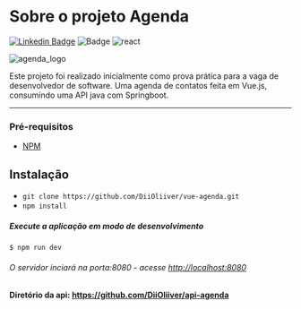 # Sobre o projeto Agenda

[![Linkedin Badge](https://img.shields.io/badge/-DiiOliiver-blue?style=flat-square&logo=Linkedin&logoColor=white&link=https://www.linkedin.com/in/diioliiver/)](https://www.linkedin.com/in/diioliiver/)
![Badge](https://img.shields.io/github/license/facebook/react)
![react](https://aleen42.github.io/badges/src/vue.svg)

![agenda_logo](https://th.bing.com/th/id/R99d9fb869b0104a39e31ebc5c93dc6e5?rik=x54E495Gva8kQA&pid=ImgRaw)

Este projeto foi realizado inicialmente como prova prática para a vaga de desenvolvedor de software. Uma agenda de contatos feita em Vue.js, consumindo uma API java com Springboot.

------------

### Pré-requisitos

- [NPM](https://www.npmjs.com/get-npm)

## Instalação

- `git clone https://github.com/DiiOliiver/vue-agenda.git`
- `npm install`

##### Execute a aplicação em modo de desenvolvimento

`$ npm run dev`

###### O servidor inciará na porta:8080 - acesse <http://localhost:8080>


#### Diretório da api: <https://github.com/DiiOliiver/api-agenda>